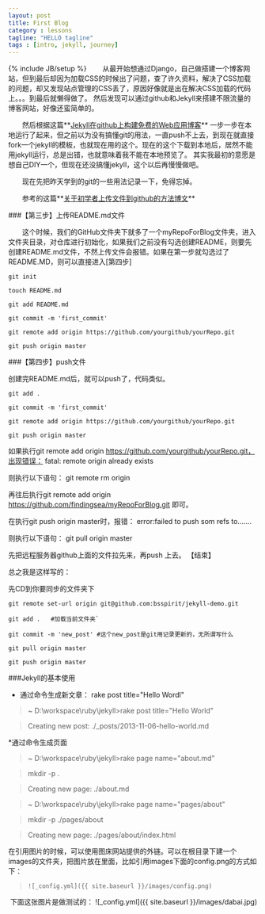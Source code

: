 ```yaml
---
layout: post
title: First Blog
category : lessons
tagline: "HELLO tagline"
tags : [intro, jekyll, journey]
---
```

{% include JB/setup %}
&emsp;&emsp;从最开始想通过Django，自己做搭建一个博客网站，但到最后却因为加载CSS的时候出了问题，查了许久资料，解决了CSS加载的问题，却又发现站点管理的CSS丢了，原因好像就是出在解决CSS加载的代码上。。。到最后就懒得做了。
然后发现可以通过github和Jekyll来搭建不限流量的博客网站，好像还蛮简单的。

&emsp;&emsp;然后根据这篇**[Jekyll在github上构建免费的Web应用博客](http://blog.fens.me/jekyll-bootstarp-github/)** 一步一步在本地运行了起来，但之前以为没有搞懂git的用法，一直push不上去，到现在就直接fork一个jekyll的模板，也就现在用的这个。现在的这个下载到本地后，居然不能用jekyll运行，总是出错，也就意味着我不能在本地预览了。
其实我最初的意愿是想自己DIY一个，但现在还没搞懂jekyll，这个以后再慢慢做吧。

&emsp;&emsp;现在先把昨天学到的git的一些用法记录一下，免得忘掉。

&emsp;&emsp;参考的这篇**[关于初学者上传文件到github的方法博文](http://blog.csdn.net/steven6977/article/details/10567719)**

###【第三步】上传README.md文件

&emsp;&emsp;这个时候，我们的GitHub文件夹下就多了一个myRepoForBlog文件夹，进入文件夹目录，对仓库进行初始化，如果我们之前没有勾选创建README，则要先创建README.md文件，不然上传文件会报错。如果在第一步就勾选过了README.MD，则可以直接进入[第四步]

```  
git init

touch README.md

git add README.md

git commit -m 'first_commit'

git remote add origin https://github.com/yourgithub/yourRepo.git

git push origin master

```

###【第四步】push文件

创建完README.md后，就可以push了，代码类似。

```  
git add .

git commit -m 'first_commit'

git remote add origin https://github.com/yourgithub/yourRepo.git

git push origin master

```

如果执行git remote add origin https://github.com/yourgithub/yourRepo.git，出现错误：
fatal: remote origin already exists

则执行以下语句：
git remote rm origin

再往后执行git remote add origin https://github.com/findingsea/myRepoForBlog.git 即可。

在执行git push origin master时，报错：
error:failed to push som refs to.......

则执行以下语句：
git pull origin master

先把远程服务器github上面的文件拉先来，再push 上去。
【结束】


总之我是这样写的：

先CD到你要同步的文件夹下
```
git remote set-url origin git@github.com:bsspirit/jekyll-demo.git

git add .   #加载当前文件夹`

git commit -m 'new_post' #这个new_post是git用记录更新的，无所谓写什么

git pull origin master

git push origin master
```

###Jekyll的基本使用
* 通过命令生成新文章： rake post title="Hello Wordl"

>~ D:\workspace\ruby\jekyll>rake post title="Hello World"

>Creating new post: ./_posts/2013-11-06-hello-world.md


*通过命令生成页面
>~ D:\workspace\ruby\jekyll>rake page name="about.md"

>mkdir -p .

>Creating new page: ./about.md


>~ D:\workspace\ruby\jekyll>rake page name="pages/about"

>mkdir -p ./pages/about

>Creating new page: ./pages/about/index.html


在引用图片的时候，可以使用图床网站提供的外链。可以在根目录下建一个images的文件夹，把图片放在里面，比如引用images下面的config.png的方式如下：

>`![_config.yml]({{ site.baseurl }}/images/config.png)`

&nbsp;下面这张图片是做测试的：
![_config.yml]({{ site.baseurl }}/images/dabai.jpg)